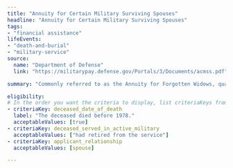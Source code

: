 ```yaml
---
title: "Annuity for Certain Military Surviving Spouses"
headline: "Annuity for Certain Military Surviving Spouses"
tags: 
- "financial assistance"
lifeEvents: 
- "death-and-burial"
- "military-service"
source:
  name: "Department of Defense"
  link: "https://militarypay.defense.gov/Portals/3/Documents/acmss.pdf"

summary: "Commonly referred to as the Annuity for Forgotten Widows, qualified surviving spouses of members of the Uniformed Services may be eligible for financial support."

eligibility:
# In the order you want the criteria to display, list criteriaKeys from the csv here, each followed by a comma-separated list of which values indicate eligibility for that criteria. Wrap individual values in quotes if they have inner commas.
- criteriaKey: deceased_date_of_death
  label: "The deceased died before 1978."
  acceptableValues: [true]
- criteriaKey: deceased_served_in_active_military
  acceptableValues: ["had retired from the service"]
- criteriaKey: applicant_relationship
  acceptableValues: [spouse]

---
```

